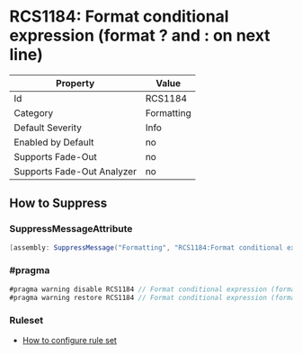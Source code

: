 # RCS1184: Format conditional expression \(format ? and : on next line\)

Property | Value
--- | --- 
Id | RCS1184
Category | Formatting
Default Severity | Info
Enabled by Default | no
Supports Fade-Out | no
Supports Fade-Out Analyzer | no

## How to Suppress

### SuppressMessageAttribute

```csharp
[assembly: SuppressMessage("Formatting", "RCS1184:Format conditional expression (format ? and : on next line).", Justification = "<Pending>")]
```

### \#pragma

```csharp
#pragma warning disable RCS1184 // Format conditional expression (format ? and : on next line).
#pragma warning restore RCS1184 // Format conditional expression (format ? and : on next line).
```

### Ruleset

* [How to configure rule set](../HowToConfigureAnalyzers.md)
